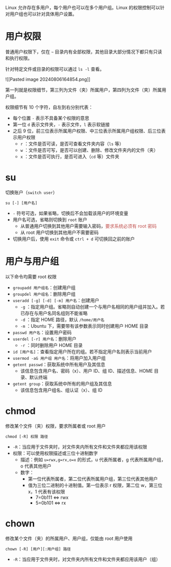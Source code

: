 Linux 允许存在多用户，每个用户也可以在多个用户组。Linux 的权限控制可以针对用户组也可以针对具体用户设置。

# 用户权限

普通用户权限下，仅在 `~` 目录内有全部权限，其他目录大部分情况下都只有只读和执行权限。

针对特定文件或目录的权限可以通过 `ls -l` 查看。

![[Pasted image 20240806164854.png]]

第一列就是权限细节，第三列为文件（夹）所属用户，第四列为文件（夹）所属用户组。

权限细节有 10 个字符，自左到右分别代表：
* 每个位置 `-` 表示不具备某个权限的意思
* 第一位 `d` 表示文件夹，`-` 表示文件，`l` 表示软链接
* 之后 9 位，前三位表示所属用户权限、中三位表示所属用户组权限、后三位表示用户权限
    *  `r` ：文件是否可读，是否可查看文件夹内容（`ls`  等）
    *  `w` ：文件是否可写，是否可以创建、删除、修改文件夹内的文件（夹）
    *  `x` ：文件是否可执行，是否可进入（`cd`  等）文件夹

# su

切换账户（`switch user`）

```shell
su [-] [用户名]
```

* `-` 符号可选，如果省略，切换后不会加载该用户的环境变量
* 用户名可选，省略则切换到 `root` 账户
    * 从普通用户切换到其他用户需要输入密码，<font color="#c0504d">要求系统必须有 root 密码</font>
    * 从 root 用户切换到其他用户不需要密码
* 切换用户后，使用 `exit` 命令或 `ctrl + d` 可切换回之前的账户

# 用户与用户组

以下命令均需要 root 权限

* `groupadd 用户组名`：创建用户组
* `groupdel 用户组名`：删除用户组
* `useradd [-g] [-d] [-m] 用户名`：创建用户
    *  `-g` ：指定用户组。省略则自动创建一个与用户名相同的用户组并加入。若已存在与用户名同名组则不能省略
    *  `-d` ：指定 HOME 路径，默认 `/home/用户名` 
    *  `-m` ：Ubuntu 下，需要带有该参数表示同时创建用户 HOME 目录
* `passwd 用户名`：设置用户密码
* `userdel [-r] 用户名`：删除用户
    *  `-r` ：同时删除用户 HOME 目录
* `id [用户名]`：查看指定用户所在的组。若不指定用户名则表示当前用户
* `usermod -aG 用户组 用户名`：将用户加入用户组
* `getent passwd`：获取系统中所有用户及其信息
    * 该信息包含用户名、密码（x）、用户 ID、组 ID、描述信息、HOME 目录、默认终端
* `getent group`：获取系统中所有的用户组及其信息
    * 该信息包含用户组名、组认证（x）、组 ID

# chmod

修改某个文件（夹）权限，要求所属者或 root 用户

```shell
chmod [-R] 权限 路径
```

* `-R`：当应用于文件夹时，对文件夹内所有文件和文件夹都应用该权限
* 权限：可以使用权限描述或三位十进制数字
    * 描述：例如 `u=rwx,g=rx,o=x`  的形式，u 代表所属者，g 代表所属用户组，o 代表其他用户
    * 数字：
        * 第一位代表所属者，第二位代表所属用户组，第三位代表其他用户
        * 值为三位二进制的十进制值。第一位表示 r 权限，第二位 w，第三位 x，1 代表有该权限
            * 7=0b111 <=> rwx
            * 5=0b101 <=> rx

# chown

修改某个文件（夹）的所属用户、用户组，仅能由 root 用户使用

```shell
chown [-R] [用户][:用户组] 路径
```

* `-R`：当应用于文件夹时，对文件夹内所有文件和文件夹都应用该用户（组）
